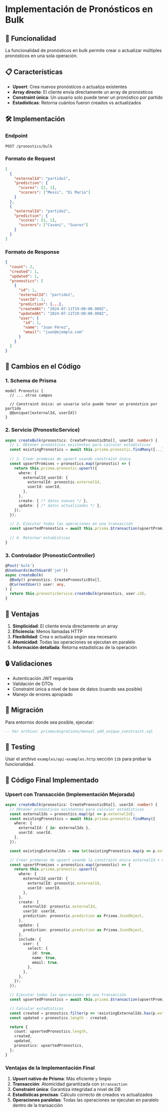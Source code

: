 # Implementación de Pronósticos en Bulk

## 🎯 Funcionalidad

La funcionalidad de pronósticos en bulk permite crear o actualizar múltiples pronósticos en una sola operación.

## 📋 Características

- **Upsert**: Crea nuevos pronósticos o actualiza existentes
- **Array directo**: El cliente envía directamente un array de pronósticos
- **Constraint única**: Un usuario solo puede tener un pronóstico por partido
- **Estadísticas**: Retorna cuántos fueron creados vs actualizados

## 🛠️ Implementación

### Endpoint
```
POST /pronostics/bulk
```

### Formato de Request
```json
[
  {
    "externalId": "partido1",
    "prediction": {
      "scores": [2, 1],
      "scorers": ["Messi", "Di María"]
    }
  },
  {
    "externalId": "partido2",
    "prediction": {
      "scores": [1, 1],
      "scorers": ["Cavani", "Suarez"]
    }
  }
]
```

### Formato de Response
```json
{
  "count": 2,
  "created": 1,
  "updated": 1,
  "pronostics": [
    {
      "id": 1,
      "externalId": "partido1",
      "userId": 1,
      "prediction": {...},
      "createdAt": "2024-07-11T19:00:00.000Z",
      "updatedAt": "2024-07-11T19:00:00.000Z",
      "user": {
        "id": 1,
        "name": "Juan Pérez",
        "email": "juan@ejemplo.com"
      }
    }
  ]
}
```

## 🔧 Cambios en el Código

### 1. Schema de Prisma
```prisma
model Pronostic {
  // ... otros campos
  
  // Constraint única: un usuario solo puede tener un pronóstico por partido
  @@unique([externalId, userId])
}
```

### 2. Servicio (PronosticService)
```typescript
async createBulk(pronostics: CreatePronosticDto[], userId: number) {
  // 1. Obtener pronósticos existentes para calcular estadísticas
  const existingPronostics = await this.prisma.pronostic.findMany({...});
  
  // 2. Crear promesas de upsert usando constraint única
  const upsertPromises = pronostics.map((pronostic) => {
    return this.prisma.pronostic.upsert({
      where: {
        externalId_userId: {
          externalId: pronostic.externalId,
          userId: userId,
        },
      },
      create: { /* datos nuevos */ },
      update: { /* datos actualizados */ },
    });
  });

  // 3. Ejecutar todas las operaciones en una transacción
  const upsertedPronostics = await this.prisma.$transaction(upsertPromises);
  
  // 4. Retornar estadísticas
}
```

### 3. Controlador (PronosticController)
```typescript
@Post('bulk')
@UseGuards(AuthGuard('jwt'))
async createBulk(
  @Body() pronostics: CreatePronosticDto[],
  @CurrentUser() user: any,
) {
  return this.pronosticService.createBulk(pronostics, user.id);
}
```

## 🚀 Ventajas

1. **Simplicidad**: El cliente envía directamente un array
2. **Eficiencia**: Menos llamadas HTTP
3. **Flexibilidad**: Crea o actualiza según sea necesario
4. **Atomicidad**: Todas las operaciones se ejecutan en paralelo
5. **Información detallada**: Retorna estadísticas de la operación

## 🔒 Validaciones

- Autenticación JWT requerida
- Validación de DTOs
- Constraint única a nivel de base de datos (cuando sea posible)
- Manejo de errores apropiado

## 📝 Migración

Para entornos donde sea posible, ejecutar:
```sql
-- Ver archivo: prisma/migrations/manual_add_unique_constraint.sql
```

## 🧪 Testing

Usar el archivo `examples/api-examples.http` sección `11b` para probar la funcionalidad.

## 📝 Código Final Implementado

### Upsert con Transacción (Implementación Mejorada)
```typescript
async createBulk(pronostics: CreatePronosticDto[], userId: number) {
  // Obtener pronósticos existentes para calcular estadísticas
  const externalIds = pronostics.map((p) => p.externalId);
  const existingPronostics = await this.prisma.pronostic.findMany({
    where: {
      externalId: { in: externalIds },
      userId: userId,
    },
  });

  const existingExternalIds = new Set(existingPronostics.map(p => p.externalId));

  // Crear promesas de upsert usando la constraint única externalId + userId
  const upsertPromises = pronostics.map((pronostic) => {
    return this.prisma.pronostic.upsert({
      where: {
        externalId_userId: {
          externalId: pronostic.externalId,
          userId: userId,
        },
      },
      create: {
        externalId: pronostic.externalId,
        userId: userId,
        prediction: pronostic.prediction as Prisma.JsonObject,
      },
      update: {
        prediction: pronostic.prediction as Prisma.JsonObject,
      },
      include: {
        user: {
          select: {
            id: true,
            name: true,
            email: true,
          },
        },
      },
    });
  });

  // Ejecutar todas las operaciones en una transacción
  const upsertedPronostics = await this.prisma.$transaction(upsertPromises);

  // Calcular estadísticas
  const created = pronostics.filter(p => !existingExternalIds.has(p.externalId)).length;
  const updated = pronostics.length - created;

  return {
    count: upsertedPronostics.length,
    created,
    updated,
    pronostics: upsertedPronostics,
  };
}
```

### Ventajas de la Implementación Final

1. **Upsert nativo de Prisma**: Más eficiente y limpio
2. **Transacción**: Atomicidad garantizada con `$transaction`
3. **Constraint única**: Garantiza integridad a nivel de DB
4. **Estadísticas precisas**: Cálculo correcto de creados vs actualizados
5. **Operaciones paralelas**: Todas las operaciones se ejecutan en paralelo dentro de la transacción 
